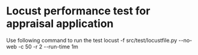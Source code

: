 # Locust performance test for appraisal application
Use following command to run the test
locust -f src/test/locustfile.py --no-web -c 50 -r 2 --run-time 1m
